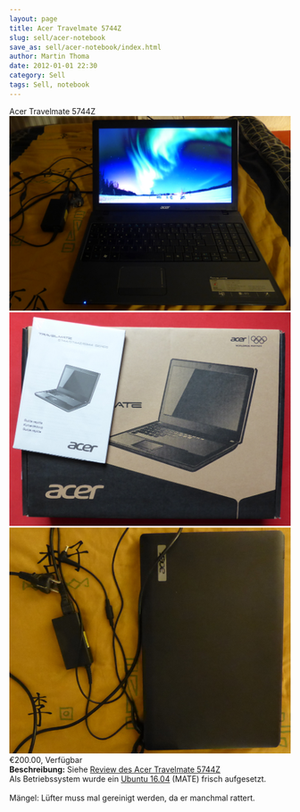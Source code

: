 ```yaml
---
layout: page
title: Acer Travelmate 5744Z
slug: sell/acer-notebook
save_as: sell/acer-notebook/index.html
author: Martin Thoma
date: 2012-01-01 22:30
category: Sell
tags: Sell, notebook
---
```


<div itemscope itemtype="http://schema.org/Product">
  <span itemprop="name">Acer Travelmate 5744Z</span>
  <img src="../../images/2016/05/acer-2.jpg" alt="Acer Travelmate 5744Z" />
  <img src="../../images/2016/05/acer-tm-5744z.jpg" alt="Acer Travelmate 5744Z im Original-Karton" />
  <img src="../../images/2016/05/acer-1.jpg" alt="Acer Travelmate 5744Z" />
  <div itemprop="offers" itemscope itemtype="http://schema.org/Offer">
    <span itemprop="priceCurrency" content="EUR">&euro;</span><span
          itemprop="price" content="200.00">200.00</span>,
    <link itemprop="availability" href="http://schema.org/InStock" />Verfügbar
  </div>
  <b>Beschreibung:</b>
  <span itemprop="description">Siehe <a href="https://martin-thoma.com/review-des-acer-travelmate-5744z/">Review des Acer Travelmate 5744Z</a><br/>
  Als Betriebssystem wurde ein <a href="https://de.wikipedia.org/wiki/Ubuntu#Versionstabelle">Ubuntu 16.04</a> (MATE) frisch aufgesetzt.<br/>
  <br/>
  Mängel: Lüfter muss mal gereinigt werden, da er manchmal rattert.</span>


</div>